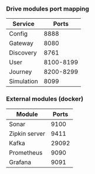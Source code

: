 ### Drive modules port mapping

| Service    | Ports     |
|------------|-----------|
| Config     | 8888      |
| Gateway    | 8080      |
| Discovery  | 8761      |
| User       | 8100-8199 |
| Journey    | 8200-8299 |
| Simulation | 8099      |

### External modules (docker)
|Module| Ports |
|------|-------|
|Sonar| 9100  |
|Zipkin server| 9411  |
|Kafka| 29092 |
|Prometheus| 9090  |
|Grafana| 9091  |
